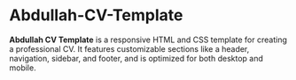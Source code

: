 # Abdullah-CV-Template
**Abdullah CV Template** is a responsive HTML and CSS template for creating a professional CV. It features customizable sections like a header, navigation, sidebar, and footer, and is optimized for both desktop and mobile.
